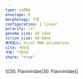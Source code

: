 ```yaml
---
type: ssRNA
envelope: O
morphology: 구형
configuration: 1 linear
polarity: (+)
genome_size: 10-12kb
virion_size: 40-60nm
복제효소: Viral RNA polymerase
site: 세포질
구분: 기말30
share: "true"
---
```

![[30. Flaviviridae|30. Flaviviridae]]